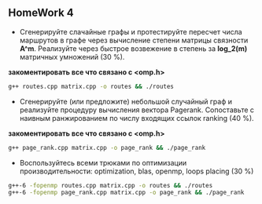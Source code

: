 ## HomeWork 4
- Сгенерируйте слачайные графы и протестируйте пересчет числа маршрутов в графе через вычисление степени матрицы связности __A^m__. Реализуйте через быстрое возвежение в степень за __log_2(m)__ матричных умножений (30 %).

__закоментировать все что связано с <omp.h>__
```bash
g++ routes.cpp matrix.cpp -o routes && ./routes
```

- Сгенерируйте (или предложите) небольшой случайный граф и реализуйте процедуру вычисления вектора Pagerank. Сопоставьте с наивным ранжированием по числу входящих ссылок ranking (40 %).

__закоментировать все что связано с <omp.h>__
```bash
g++ page_rank.cpp matrix.cpp -o page_rank && ./page_rank
```

- Воспользуйтесь всеми трюками по оптимизации производительности: optimization, blas, openmp, loops placing (30 %)
```bash
g++-6 -fopenmp routes.cpp matrix.cpp -o routes && ./routes
g++-6 -fopenmp page_rank.cpp matrix.cpp -o page_rank && ./page_rank
```